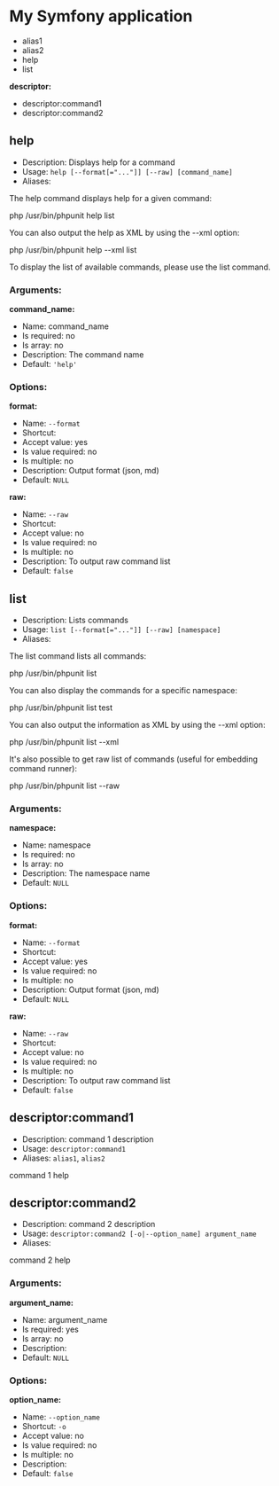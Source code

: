 My Symfony application
======================

* alias1
* alias2
* help
* list

**descriptor:**

* descriptor:command1
* descriptor:command2

help
----

* Description: Displays help for a command
* Usage: `help [--format[="..."]] [--raw] [command_name]`
* Aliases: <none>

The <info>help</info> command displays help for a given command:

  <info>php /usr/bin/phpunit help list</info>

You can also output the help as XML by using the <comment>--xml</comment> option:

  <info>php /usr/bin/phpunit help --xml list</info>

To display the list of available commands, please use the <info>list</info> command.

### Arguments:

**command_name:**

* Name: command_name
* Is required: no
* Is array: no
* Description: The command name
* Default: `'help'`

### Options:

**format:**

* Name: `--format`
* Shortcut: <none>
* Accept value: yes
* Is value required: no
* Is multiple: no
* Description: Output format (json, md)
* Default: `NULL`

**raw:**

* Name: `--raw`
* Shortcut: <none>
* Accept value: no
* Is value required: no
* Is multiple: no
* Description: To output raw command list
* Default: `false`

list
----

* Description: Lists commands
* Usage: `list [--format[="..."]] [--raw] [namespace]`
* Aliases: <none>

The <info>list</info> command lists all commands:

  <info>php /usr/bin/phpunit list</info>

You can also display the commands for a specific namespace:

  <info>php /usr/bin/phpunit list test</info>

You can also output the information as XML by using the <comment>--xml</comment> option:

  <info>php /usr/bin/phpunit list --xml</info>

It's also possible to get raw list of commands (useful for embedding command runner):

  <info>php /usr/bin/phpunit list --raw</info>

### Arguments:

**namespace:**

* Name: namespace
* Is required: no
* Is array: no
* Description: The namespace name
* Default: `NULL`

### Options:

**format:**

* Name: `--format`
* Shortcut: <none>
* Accept value: yes
* Is value required: no
* Is multiple: no
* Description: Output format (json, md)
* Default: `NULL`

**raw:**

* Name: `--raw`
* Shortcut: <none>
* Accept value: no
* Is value required: no
* Is multiple: no
* Description: To output raw command list
* Default: `false`

descriptor:command1
-------------------

* Description: command 1 description
* Usage: `descriptor:command1`
* Aliases: `alias1`, `alias2`

command 1 help

descriptor:command2
-------------------

* Description: command 2 description
* Usage: `descriptor:command2 [-o|--option_name] argument_name`
* Aliases: <none>

command 2 help

### Arguments:

**argument_name:**

* Name: argument_name
* Is required: yes
* Is array: no
* Description: <none>
* Default: `NULL`

### Options:

**option_name:**

* Name: `--option_name`
* Shortcut: `-o`
* Accept value: no
* Is value required: no
* Is multiple: no
* Description: <none>
* Default: `false`

